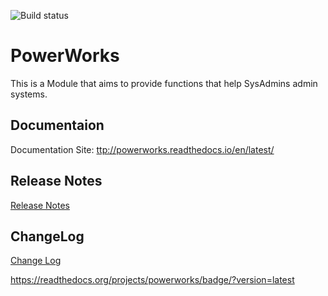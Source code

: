 ![Build status](https://ci.appveyor.com/api/projects/status/ye0ejs272is57h8y/branch/master?svg=true)

# PowerWorks

This is a Module that aims to provide functions that help SysAdmins admin systems.

## Documentaion

Documentation Site: [ttp://powerworks.readthedocs.io/en/latest/](http://powerworks.readthedocs.io/en/latest/)

## Release Notes

[Release Notes](https://github.com/RobertCGouge/PowerWorks/blob/master/RELEASE.MD)

## ChangeLog

[Change Log](https://github.com/RobertCGouge/PowerWorks/blob/master/docs/ChangeLog.md)

https://readthedocs.org/projects/powerworks/badge/?version=latest